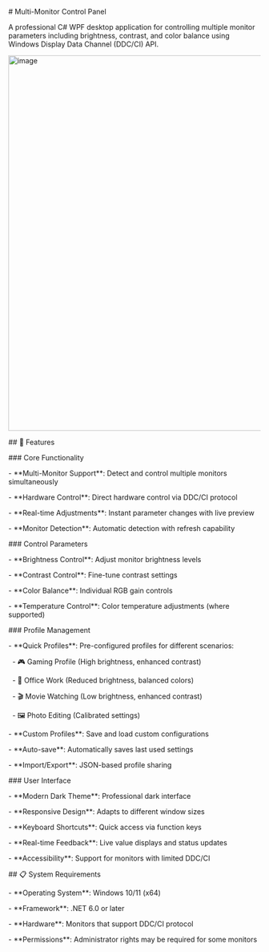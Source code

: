 \# Multi-Monitor Control Panel



A professional C# WPF desktop application for controlling multiple monitor parameters including brightness, contrast, and color balance using Windows Display Data Channel (DDC/CI) API.



<img width="962" height="749" alt="image" src="https://github.com/user-attachments/assets/a915b93f-70ed-429b-8ddb-ce288fd51489" />







\## 🚀 Features



\### Core Functionality

\- \*\*Multi-Monitor Support\*\*: Detect and control multiple monitors simultaneously

\- \*\*Hardware Control\*\*: Direct hardware control via DDC/CI protocol

\- \*\*Real-time Adjustments\*\*: Instant parameter changes with live preview

\- \*\*Monitor Detection\*\*: Automatic detection with refresh capability



\### Control Parameters

\- \*\*Brightness Control\*\*: Adjust monitor brightness levels

\- \*\*Contrast Control\*\*: Fine-tune contrast settings  

\- \*\*Color Balance\*\*: Individual RGB gain controls

\- \*\*Temperature Control\*\*: Color temperature adjustments (where supported)



\### Profile Management

\- \*\*Quick Profiles\*\*: Pre-configured profiles for different scenarios:

&nbsp; - 🎮 Gaming Profile (High brightness, enhanced contrast)

&nbsp; - 💼 Office Work (Reduced brightness, balanced colors)

&nbsp; - 🎬 Movie Watching (Low brightness, enhanced contrast)

&nbsp; - 🖼️ Photo Editing (Calibrated settings)

\- \*\*Custom Profiles\*\*: Save and load custom configurations

\- \*\*Auto-save\*\*: Automatically saves last used settings

\- \*\*Import/Export\*\*: JSON-based profile sharing



\### User Interface

\- \*\*Modern Dark Theme\*\*: Professional dark interface

\- \*\*Responsive Design\*\*: Adapts to different window sizes

\- \*\*Keyboard Shortcuts\*\*: Quick access via function keys

\- \*\*Real-time Feedback\*\*: Live value displays and status updates

\- \*\*Accessibility\*\*: Support for monitors with limited DDC/CI



\## 📋 System Requirements



\- \*\*Operating System\*\*: Windows 10/11 (x64)

\- \*\*Framework\*\*: .NET 6.0 or later

\- \*\*Hardware\*\*: Monitors that support DDC/CI protocol

\- \*\*Permissions\*\*: Administrator rights may be required for some monitors





